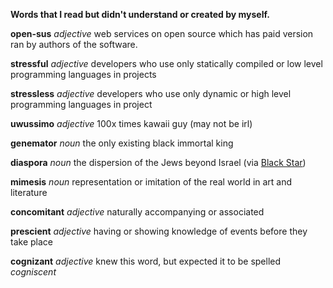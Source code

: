 **Words that I read but didn't understand or created by myself.**


**open-sus**
_adjective_
web services on open source which has paid version ran by authors of the software.

**stressful**
_adjective_
developers who use only statically compiled or low level programming languages in projects

**stressless**
_adjective_
developers who use only dynamic or high level programming languages in project

**uwussimo**
_adjective_
100x times kawaii guy (may not be irl)

**genemator**
_noun_
the only existing black immortal king

**diaspora**
_noun_
the dispersion of the Jews beyond Israel (via [Black Star](https://www.youtube.com/watch?v=kETkgRNSVzk))

**mimesis**
_noun_
representation or imitation of the real world in art and literature

**concomitant**
_adjective_
naturally accompanying or associated

**prescient**
_adjective_
having or showing knowledge of events before they take place

**cognizant**
_adjective_
knew this word, but expected it to be spelled _cogniscent_
